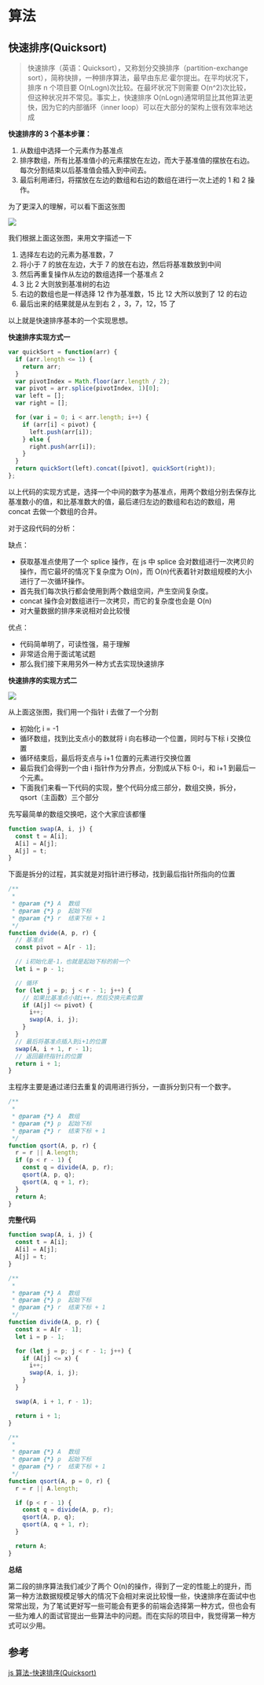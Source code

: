 # 算法

## 快速排序(Quicksort)

> 快速排序（英语：Quicksort），又称划分交换排序（partition-exchange sort），简称快排，一种排序算法，最早由东尼·霍尔提出。在平均状况下，排序 n 个项目要 O(nLogn)次比较。在最坏状况下则需要 O(n^2)次比较，但这种状况并不常见。事实上，快速排序 O(nLogn)通常明显比其他算法更快，因为它的内部循环（inner loop）可以在大部分的架构上很有效率地达成

**快速排序的 3 个基本步骤：**

1. 从数组中选择一个元素作为基准点
2. 排序数组，所有比基准值小的元素摆放在左边，而大于基准值的摆放在右边。每次分割结束以后基准值会插入到中间去。
3. 最后利用递归，将摆放在左边的数组和右边的数组在进行一次上述的 1 和 2 操作。

为了更深入的理解，可以看下面这张图

![ ](https://image-static.segmentfault.com/735/222/735222987-5c3469a8b952e_articlex)

我们根据上面这张图，来用文字描述一下

1. 选择左右边的元素为基准数，7
2. 将小于 7 的放在左边，大于 7 的放在右边，然后将基准数放到中间
3. 然后再重复操作从左边的数组选择一个基准点 2
4. 3 比 2 大则放到基准树的右边
5. 右边的数组也是一样选择 12 作为基准数，15 比 12 大所以放到了 12 的右边
6. 最后出来的结果就是从左到右 2 ，3，7，12，15 了

以上就是快速排序基本的一个实现思想。

**快速排序实现方式一**

```js
var quickSort = function(arr) {
  if (arr.length <= 1) {
    return arr;
  }
  var pivotIndex = Math.floor(arr.length / 2);
  var pivot = arr.splice(pivotIndex, 1)[0];
  var left = [];
  var right = [];

  for (var i = 0; i < arr.length; i++) {
    if (arr[i] < pivot) {
      left.push(arr[i]);
    } else {
      right.push(arr[i]);
    }
  }
  return quickSort(left).concat([pivot], quickSort(right));
};
```

以上代码的实现方式是，选择一个中间的数字为基准点，用两个数组分别去保存比基准数小的值，和比基准数大的值，最后递归左边的数组和右边的数组，用 concat 去做一个数组的合并。

对于这段代码的分析：

缺点：

- 获取基准点使用了一个 splice 操作，在 js 中 splice 会对数组进行一次拷贝的操作，而它最坏的情况下复杂度为 O(n)，而 O(n)代表着针对数组规模的大小进行了一次循环操作。
- 首先我们每次执行都会使用到两个数组空间，产生空间复杂度。
- concat 操作会对数组进行一次拷贝，而它的复杂度也会是 O(n)
- 对大量数据的排序来说相对会比较慢

优点：

- 代码简单明了，可读性强，易于理解
- 非常适合用于面试笔试题
- 那么我们接下来用另外一种方式去实现快速排序

**快速排序的实现方式二**

![ ](https://image-static.segmentfault.com/379/004/379004857-5c34776597e7f_articlex)

从上面这张图，我们用一个指针 i 去做了一个分割

- 初始化 i = -1
- 循环数组，找到比支点小的数就将 i 向右移动一个位置，同时与下标 i 交换位置
- 循环结束后，最后将支点与 i+1 位置的元素进行交换位置
- 最后我们会得到一个由 i 指针作为分界点，分割成从下标 0-i，和 i+1 到最后一个元素。
- 下面我们来看一下代码的实现，整个代码分成三部分，数组交换，拆分，qsort（主函数）三个部分

先写最简单的数组交换吧，这个大家应该都懂

```js
function swap(A, i, j) {
  const t = A[i];
  A[i] = A[j];
  A[j] = t;
}
```

下面是拆分的过程，其实就是对指针进行移动，找到最后指针所指向的位置

```js
/**
 *
 * @param {*} A  数组
 * @param {*} p  起始下标
 * @param {*} r  结束下标 + 1
 */
function dvide(A, p, r) {
  // 基准点
  const pivot = A[r - 1];

  // i初始化是-1，也就是起始下标的前一个
  let i = p - 1;

  // 循环
  for (let j = p; j < r - 1; j++) {
    // 如果比基准点小就i++，然后交换元素位置
    if (A[j] <= pivot) {
      i++;
      swap(A, i, j);
    }
  }
  // 最后将基准点插入到i+1的位置
  swap(A, i + 1, r - 1);
  // 返回最终指针i的位置
  return i + 1;
}
```

主程序主要是通过递归去重复的调用进行拆分，一直拆分到只有一个数字。

```js
/**
 *
 * @param {*} A  数组
 * @param {*} p  起始下标
 * @param {*} r  结束下标 + 1
 */
function qsort(A, p, r) {
  r = r || A.length;
  if (p < r - 1) {
    const q = divide(A, p, r);
    qsort(A, p, q);
    qsort(A, q + 1, r);
  }
  return A;
}
```

**完整代码**

```js
function swap(A, i, j) {
  const t = A[i];
  A[i] = A[j];
  A[j] = t;
}

/**
 *
 * @param {*} A  数组
 * @param {*} p  起始下标
 * @param {*} r  结束下标 + 1
 */
function divide(A, p, r) {
  const x = A[r - 1];
  let i = p - 1;

  for (let j = p; j < r - 1; j++) {
    if (A[j] <= x) {
      i++;
      swap(A, i, j);
    }
  }

  swap(A, i + 1, r - 1);

  return i + 1;
}

/**
 *
 * @param {*} A  数组
 * @param {*} p  起始下标
 * @param {*} r  结束下标 + 1
 */
function qsort(A, p = 0, r) {
  r = r || A.length;

  if (p < r - 1) {
    const q = divide(A, p, r);
    qsort(A, p, q);
    qsort(A, q + 1, r);
  }

  return A;
}
```

**总结**

第二段的排序算法我们减少了两个 O(n)的操作，得到了一定的性能上的提升，而第一种方法数据规模足够大的情况下会相对来说比较慢一些，快速排序在面试中也常常出现，为了笔试更好写一些可能会有更多的前端会选择第一种方式，但也会有一些为难人的面试官提出一些算法中的问题。而在实际的项目中，我觉得第一种方式可以少用。

## 参考

[js 算法-快速排序(Quicksort)](https://segmentfault.com/a/1190000017814119)
